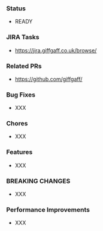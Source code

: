 ### Status
- READY

### JIRA Tasks
- https://jira.giffgaff.co.uk/browse/

### Related PRs
- https://github.com/giffgaff/

### Bug Fixes
- XXX

### Chores
- XXX

### Features
- XXX

### BREAKING CHANGES
- XXX

### Performance Improvements
- XXX
